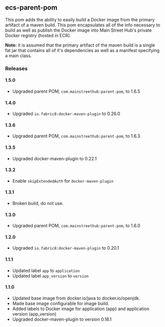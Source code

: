 ## ecs-parent-pom
This pom adds the ability to easily build a Docker image from the primary
artifact of a maven build.  This pom encapsulates all of the info necessary to
build as well as publish the Docker image into Main Street Hub's private Docker
registry (hosted in ECR).

**Note:** it is assumed that the primary artifact of the maven build is a single
fat jar that contains all of it's dependencies as well as a manifest specifying
a main class.

### Releases

#### 1.5.0
* Upgraded parent POM, `com.mainstreethub:parent-pom`, to 1.6.5

#### 1.4.0
* Upgraded `io.fabric8:docker-maven-plugin` to 0.26.0

#### 1.3.6
* Upgraded parent POM, `com.mainstreethub:parent-pom`, to 1.6.3

#### 1.3.5
* Upgraded docker-maven-plugin to 0.22.1

#### 1.3.2
* Enable `skipExtendedAuth` for `docker-maven-plugin`

#### 1.3.1
* Broken build, do not use.

#### 1.3.0
* Upgraded parent POM, `com.mainstreethub:parent-pom`, to 1.6.0

#### 1.2.0
* Upgraded `io.fabric8:docker-maven-plugin` to 0.20.1

#### 1.1.1
* Updated label `app` to `application`
* Updated label `app_version` to `version`

#### 1.1.0
* Updated base image from docker.io/java to docker.io/openjdk.
* Made base image configurable for image build.
* Added labels to Docker image for application (app) and application version (app_version)
* Upgraded docker-maven-plugin to version 0.18.1
